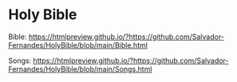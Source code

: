 # Holy Bible

Bible: https://htmlpreview.github.io/?https://github.com/Salvador-Fernandes/HolyBible/blob/main/Bible.html

Songs: https://htmlpreview.github.io/?https://github.com/Salvador-Fernandes/HolyBible/blob/main/Songs.html
